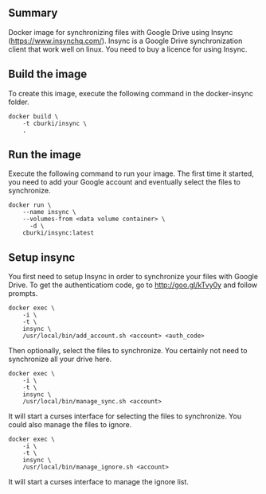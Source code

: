 Summary
-------

Docker image for synchronizing files with Google Drive using Insync (https://www.insynchq.com/).
Insync is a Google Drive synchronization client that work well on linux. You need to buy a
licence for using Insync.


Build the image
---------------

To create this image, execute the following command in the docker-insync folder.

    docker build \
        -t cburki/insync \
        .
        

Run the image
-------------

Execute the following command to run your image. The first time it started, you need
to add your Google account and eventually select the files to synchronize.

    docker run \
        --name insync \
        --volumes-from <data volume container> \
	      -d \
        cburki/insync:latest


Setup insync
------------

You first need to setup Insync in order to synchronize your files with Google
Drive. To get the authenticatiom code, go to http://goo.gl/kTvy0y and follow
prompts.

    docker exec \
        -i \
        -t \
        insync \
        /usr/local/bin/add_account.sh <account> <auth_code>
	
Then optionally, select the files to synchronize. You certainly not need to
synchronize all your drive here.

    docker exec \
        -i \
        -t \
        insync \
        /usr/local/bin/manage_sync.sh <account>
	
It will start a curses interface for selecting the files to synchronize. You could
also manage the files to ignore.

    docker exec \
        -i \
        -t \
        insync \
        /usr/local/bin/manage_ignore.sh <account>

It will start a curses interface to manage the ignore list.